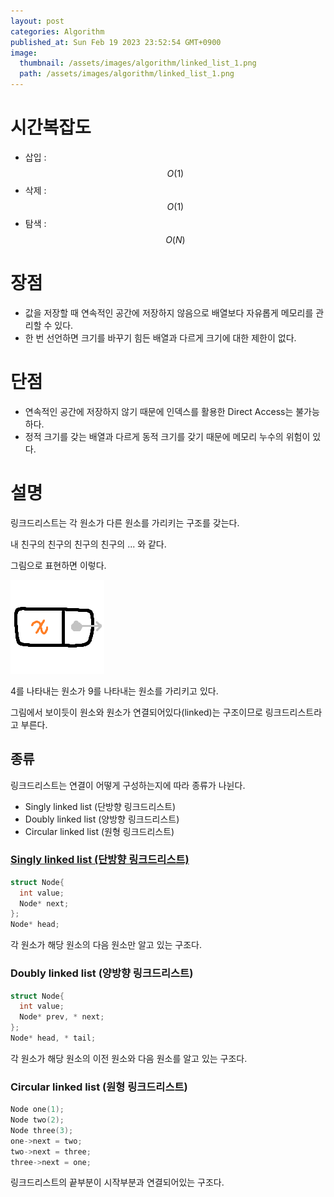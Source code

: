 ```yaml
---
layout: post
categories: Algorithm
published_at: Sun Feb 19 2023 23:52:54 GMT+0900
image:
  thumbnail: /assets/images/algorithm/linked_list_1.png
  path: /assets/images/algorithm/linked_list_1.png
---
```

# 시간복잡도

- 삽입 : $$ O(1) $$
- 삭제 : $$ O(1) $$
- 탐색 : $$ O(N) $$

# 장점

- 값을 저장할 때 <green>연속적인 공간에 저장하지 않음</green>으로 배열보다 자유롭게 메모리를 관리할 수 있다.
- 한 번 선언하면 크기를 바꾸기 힘든 배열과 다르게 크기에 대한 제한이 없다.

# 단점

- 연속적인 공간에 저장하지 않기 때문에 <red>인덱스를 활용한 Direct Access는 불가능</red>하다.
- 정적 크기를 갖는 배열과 다르게 동적 크기를 갖기 때문에 <red>메모리 누수의 위험</red>이 있다.

# 설명

링크드리스트는 각 원소가 다른 원소를 가리키는 구조를 갖는다. 

내 친구의 친구의 친구의 친구의 ... 와 같다.

그림으로 표현하면 이렇다.

![linked_list_1.png](/assets/images/algorithm/linked_list_1.png)

4를 나타내는 원소가 9를 나타내는 원소를 가리키고 있다. 

그림에서 보이듯이 원소와 원소가 연결되어있다(linked)는 구조이므로 링크드리스트라고 부른다.

## 종류

링크드리스트는 연결이 어떻게 구성하는지에 따라 종류가 나뉜다.

- Singly linked list (단방향 링크드리스트)
- Doubly linked list (양방향 링크드리스트)
- Circular linked list (원형 링크드리스트)

### [Singly linked list (단방향 링크드리스트)](/algorithm/단방향-링크드리스트)

```cpp
struct Node{
  int value;
  Node* next;
};
Node* head;
```
각 원소가 해당 원소의 다음 원소만 알고 있는 구조다. 

### Doubly linked list (양방향 링크드리스트)

```cpp
struct Node{
  int value;
  Node* prev, * next;
};
Node* head, * tail;
```
각 원소가 해당 원소의 이전 원소와 다음 원소를 알고 있는 구조다.

### Circular linked list (원형 링크드리스트)
```cpp
Node one(1);
Node two(2);
Node three(3);
one->next = two;
two->next = three;
three->next = one;
```
링크드리스트의 끝부분이 시작부분과 연결되어있는 구조다. 
